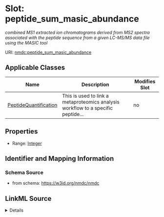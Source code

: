 # Slot: peptide_sum_masic_abundance


_combined MS1 extracted ion chromatograms derived from MS2 spectra associated with the peptide sequence from a given LC-MS/MS data file using the MASIC tool_



URI: [nmdc:peptide_sum_masic_abundance](https://w3id.org/nmdc/peptide_sum_masic_abundance)



<!-- no inheritance hierarchy -->




## Applicable Classes

| Name | Description | Modifies Slot |
| --- | --- | --- |
[PeptideQuantification](PeptideQuantification.md) | This is used to link a metaproteomics analysis workflow to a specific peptide... |  no  |







## Properties

* Range: [Integer](Integer.md)





## Identifier and Mapping Information







### Schema Source


* from schema: https://w3id.org/nmdc/nmdc




## LinkML Source

<details>
```yaml
name: peptide_sum_masic_abundance
description: combined MS1 extracted ion chromatograms derived from MS2 spectra associated
  with the peptide sequence from a given LC-MS/MS data file using the MASIC tool
from_schema: https://w3id.org/nmdc/nmdc
rank: 1000
alias: peptide_sum_masic_abundance
domain_of:
- PeptideQuantification
range: integer

```
</details>